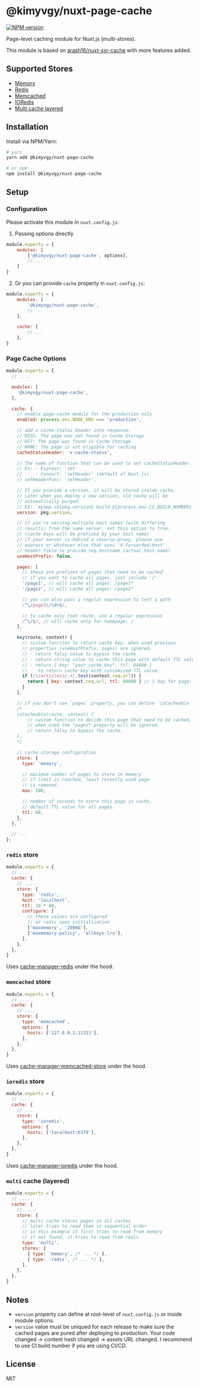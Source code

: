 # @kimyvgy/nuxt-page-cache
[![NPM version](https://img.shields.io/npm/v/@kimyvgy/nuxt-page-cache.svg)](https://www.npmjs.com/package/@kimyvgy/nuxt-page-cache)

Page-level caching module for Nuxt.js (multi-stores).

This module is based on [arash16/nuxt-ssr-cache](https://github.com/arash16/nuxt-ssr-cache) with more features added.

## Supported Stores

- [Memory](#page-cache-options)
- [Redis](#redis-store)
- [Memcached](#memcached-store)
- [IORedis](#ioredis-store)
- [Multi cache layered](#multi-cache-layered)

## Installation

Install via NPM/Yarn:

```bash
# yarn
yarn add @kimyvgy/nuxt-page-cache

# or npm
npm install @kimyvgy/nuxt-page-cache
```

## Setup

### Configuration

Please activate this module in `nuxt.config.js`:
1. Passing options directly
```javascript
module.exports = {
    modules: [
        ['@kimyvgy/nuxt-page-cache', options],
        // ...
    ]
}
```
2. Or you can provide `cache` property in `nuxt.config.js`:
```javascript
module.exports = {
    modules: [
        '@kimyvgy/nuxt-page-cache',
        // ...
    ],

    cache: {
        // ...
    },
}
```

### Page Cache Options

```javascript
module.exports = {
  // ....

  modules: [
    '@kimyvgy/nuxt-page-cache',
  ],

  cache: {
    // enable page-cache module for the production only
    enabled: process.env.NODE_ENV === 'production',

    // add x-cache-status header into response:
    // MISS: The page was not found in Cache Storage
    // HIT: The page was found in Cache Storage
    // NONE: The page is not eligible for caching
    cacheStatusHeader: 'x-cache-status',

    // The name of function that can be used to set cacheStatusHeader.
    // Ex: - Express: 'set'
    //     - Connect: 'setHeader' (default of Nuxt.js) 
    // setHeaderFunc: 'setHeader',

    // If you provide a version, it will be stored inside cache.
    // Later when you deploy a new version, old cache will be
    // automatically purged.
    // EX: `myapp.v${pkg.version}-build-${process.env.CI_BUILD_NUMBER}`
    version: pkg.version,

    // if you're serving multiple host names (with differing
    // results) from the same server, set this option to true.
    // (cache keys will be prefixed by your host name)
    // if your server is behind a reverse-proxy, please use
    // express or whatever else that uses 'X-Forwarded-Host'
    // header field to provide req.hostname (actual host name)
    useHostPrefix: false,

    pages: [
      // these are prefixes of pages that need to be cached
      // if you want to cache all pages, just include '/'
      '/page1', // will cache all pages: /page1*
      '/page2', // will cache all pages: /page2*

      // you can also pass a regular expression to test a path
      /^\/page3\/\d+$/,

      // to cache only root route, use a regular expression
      /^\/$/, // will cache only for homepage: /
    ],

    key(route, context) {
      // custom function to return cache key, when used previous
      // properties (useHostPrefix, pages) are ignored.
      // - return falsy value to bypass the cache
      // - return string value to cache this page with default TTL value.
      // - return { key: "your_cache_key", ttl: 84600 }
      //    to return cache key with customized TTL value.
      if (/\/articles\/.+/.test(context.req.url)) {
        return { key: context.req.url, ttl: 84600 } // 1 day for page: /articles/*
      }
    },

    // if you don't use `pages` property, you can define `isCacheable` instead
    /*
    isCacheable(route, context) {
        // custom function to decide this page that need to be cached,
        // when used the "pages" property will be ignored.
        // return falsy to bypass the cache.
    },
    */

    // cache storage configuration
    store: {
      type: 'memory',

      // maximum number of pages to store in memory
      // if limit is reached, least recently used page
      // is removed.
      max: 100,

      // number of seconds to store this page in cache,
      // default TTL value for all pages.
      ttl: 60,
    },
  },

  // ...
};
```

### `redis` store

```javascript
module.exports = {
  // ....
  cache: {
    // ....
    store: {
      type: 'redis',
      host: 'localhost',
      ttl: 10 * 60,
      configure: [
        // these values are configured
        // on redis upon initialization
        ['maxmemory', '200mb'],
        ['maxmemory-policy', 'allkeys-lru'],
      ],
    },
  },
}
```
Uses [cache-manager-redis](https://www.npmjs.com/package/cache-manager-redis) under the hood.

### `memcached` store

```javascript
module.exports = {
  // ....
  cache: {
    // ....
    store: {
      type: 'memcached',
      options: {
        hosts: ['127.0.0.1:11211'],
      },
    },
  },
}
```
Uses [cache-manager-memcached-store](https://www.npmjs.com/package/cache-manager-memcached-store) under the hood.

### `ioredis` store

```javascript
module.exports = {
  // ....
  cache: {
    // ....
    store: {
      type: 'ioredis',
      options: {
        hosts: ['localhost:6379'],
      },
    },
  },
}
```
Uses [cache-manager-ioredis](https://www.npmjs.com/package/cache-manager-ioredis) under the hood.

### `multi` cache (layered)

```javascript
module.exports = {
  // ....
  cache: {
    // ....
    store: {
      // multi cache stores pages in all caches
      // later tries to read them in sequential order
      // in this example it first tries to read from memory
      // if not found, it tries to read from redis
      type: 'multi',
      stores: [
        { type: 'memory', /* ... */ },
        { type: 'redis', /* ... */ },
      ],
    },
  },
}
```

## Notes

- `version` property can define at root-level of `nuxt.config.js` or inside module options.
- `version` value must be uniqued for each release to make sure the cached pages are pured after deploying to production. Your code changed -> content hash changed -> assets URL changed. I recommend to use CI build number if you are using CI/CD.

## License
MIT
